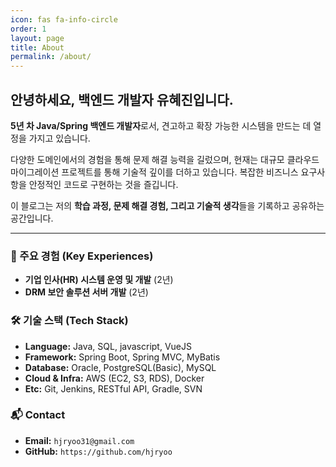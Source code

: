 ```yaml
---
icon: fas fa-info-circle
order: 1
layout: page
title: About
permalink: /about/
---
```



## 안녕하세요, 백엔드 개발자 유혜진입니다.

**5년 차 Java/Spring 백엔드 개발자**로서, 견고하고 확장 가능한 시스템을 만드는 데 열정을 가지고 있습니다. 

다양한 도메인에서의 경험을 통해 문제 해결 능력을 길렀으며, 현재는 대규모 클라우드 마이그레이션 프로젝트를 통해 기술적 깊이를 더하고 있습니다. 복잡한 비즈니스 요구사항을 안정적인 코드로 구현하는 것을 즐깁니다.

이 블로그는 저의 **학습 과정, 문제 해결 경험, 그리고 기술적 생각**들을 기록하고 공유하는 공간입니다.

---

### 🚀 주요 경험 (Key Experiences)

*   **기업 인사(HR) 시스템 운영 및 개발** (2년)
*   **DRM 보안 솔루션 서버 개발** (2년)

### 🛠️ 기술 스택 (Tech Stack)

*   **Language:** Java, SQL, javascript, VueJS
*   **Framework:** Spring Boot, Spring MVC, MyBatis
*   **Database:** Oracle, PostgreSQL(Basic), MySQL
*   **Cloud & Infra:** AWS (EC2, S3, RDS), Docker
*   **Etc:** Git, Jenkins, RESTful API, Gradle, SVN

### 📬 Contact

*   **Email:** `hjryoo31@gmail.com`
*   **GitHub:** `https://github.com/hjryoo`